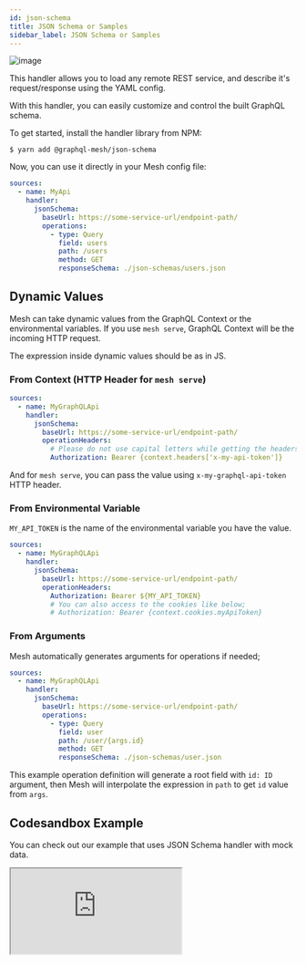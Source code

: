 ```yaml
---
id: json-schema
title: JSON Schema or Samples
sidebar_label: JSON Schema or Samples
---
```

![image](https://user-images.githubusercontent.com/20847995/79218994-11434880-7e5a-11ea-8594-08185526080f.png)

This handler allows you to load any remote REST service, and describe it's request/response using the YAML config.

With this handler, you can easily customize and control the built GraphQL schema.

To get started, install the handler library from NPM:

```
$ yarn add @graphql-mesh/json-schema
```

Now, you can use it directly in your Mesh config file:

```yml
sources:
  - name: MyApi
    handler:
      jsonSchema:
        baseUrl: https://some-service-url/endpoint-path/
        operations:
          - type: Query
            field: users
            path: /users
            method: GET
            responseSchema: ./json-schemas/users.json
```
## Dynamic Values

Mesh can take dynamic values from the GraphQL Context or the environmental variables. If you use `mesh serve`, GraphQL Context will be the incoming HTTP request.

The expression inside dynamic values should be as in JS.

### From Context (HTTP Header for `mesh serve`)

```yml
sources:
  - name: MyGraphQLApi
    handler:
      jsonSchema:
        baseUrl: https://some-service-url/endpoint-path/
        operationHeaders:
          # Please do not use capital letters while getting the headers
          Authorization: Bearer {context.headers['x-my-api-token']} 
```

And for `mesh serve`, you can pass the value using `x-my-graphql-api-token` HTTP header.

### From Environmental Variable

`MY_API_TOKEN` is the name of the environmental variable you have the value.

```yml
sources:
  - name: MyGraphQLApi
    handler:
      jsonSchema:
        baseUrl: https://some-service-url/endpoint-path/
        operationHeaders:
          Authorization: Bearer ${MY_API_TOKEN}
          # You can also access to the cookies like below;
          # Authorization: Bearer {context.cookies.myApiToken}
```

### From Arguments

Mesh automatically generates arguments for operations if needed;

```yml
sources:
  - name: MyGraphQLApi
    handler:
      jsonSchema:
        baseUrl: https://some-service-url/endpoint-path/
        operations:
          - type: Query
            field: user
            path: /user/{args.id}
            method: GET
            responseSchema: ./json-schemas/user.json
```

This example operation definition will generate a root field with `id: ID` argument, then Mesh will interpolate the expression in `path` to get `id` value from `args`.


## Codesandbox Example

You can check out our example that uses JSON Schema handler with mock data.

<iframe
     src="https://codesandbox.io/embed/github/Urigo/graphql-mesh/tree/master/examples/json-schema-example?fontsize=14&hidenavigation=1&theme=dark&module=%2F.meshrc.yml"
     style={{width:"100%", height:"500px", border:"0", borderRadius: "4px", overflow:"hidden"}}
     title="json-schema-example"
     allow="geolocation; microphone; camera; midi; vr; accelerometer; gyroscope; payment; ambient-light-sensor; encrypted-media; usb"
     sandbox="allow-modals allow-forms allow-popups allow-scripts allow-same-origin" />

## Config API Reference

{@import ../generated-markdown/JsonSchemaHandler.generated.md}
